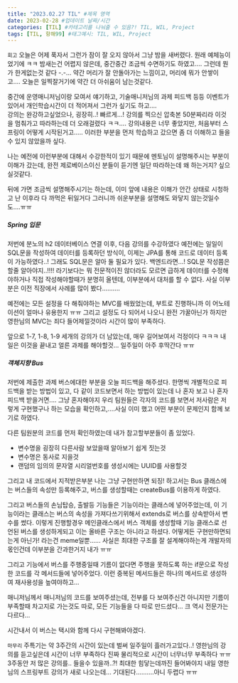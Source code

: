 ```yaml
---
title: "2023.02.27 TIL" #제목 영역
date: 2023-02-28 #업데이트 날짜/시간
categories: [TIL] #카테고리를 나눠줄 수 있음?! TIL, WIL, Project
tags: [TIL, 항해99] #태그예시: TIL, WIL, Project
---
```


`회고`
오늘은 어제 푹자서 그런가 잠이 잘 오지 않아서 그냥 밤을 새버렸다.
원래 예체능이었기에 ㅋㅋ 밤새는건 어렵지 않은데, 중간중간 조금씩 수면하기도 하였고....
그런데 뭔가 한게없는것 같다 -.-... 약간 머리가 잘 안돌아가는 느낌이고,
머리에 뭐가 안쌓이고....
오늘은 일찍잘거기에 약간 더 아쉬움이 남는것같다.

중간에 운영매니저님이랑 모여서 얘기하고, 기술매니저님의 과제 피드백 등등
이벤트가 있어서 개인학습시간이 더 적어져서 그런가 싶기도 하고....  
강의는 완강하고싶었으나, 굉장히..! 빠르게...! 강의를 찍으신 압축본 50분짜리라
이것을 멈춰가고 따라하는데 더 오래걸렸다 ㅋㅋ....
강의내용은 너무 좋았지만, 처음부터 스프링이 어떻게 시작된거고..... 이러한 부분을 먼저 학습하고 갔으면
좀 더 이해하고 들을수 있지 않았을까 싶다.

나는 예전에 이런부분에 대해서 수강한적이 있기 때문에 멘토님이 설명해주시는 부분이 이해가 갔는데,
완전 제로베이스이신 분들이 듣기엔 일단 따라하는데 왜 하는거지? 싶으실것같다.

뒤에 가면 조금씩 설명해주시기는 하는데, 이미 앞에 내용은 이해가 안간 상태로 시청하고 난 이후라 다 까먹은 뒤일거다
그러니까 쉬운부분을 설명해도 와닿지 않는것일수도....ㅠㅠ

<h5><strong>Spring 입문</strong></h5>
저번에 분노의 h2 데이터베이스 연결 이후, 다음 강의를 수강하였다
예전에는 일일이 SQL문을 작성하여 데이터를 등록하던 방식이, 이제는 JPA를 통해 코드로 데이터 등록이 가능하였다..!
그래도 SQL문은 알아 둘 필요가 있다. 백엔드라면...! SQL문 작성쯤은 할줄 알아야지..!!!!
라기보다는 뭐 전문적이진 않더라도 모르면 급하게 데이터를 수정해야하거나 직접 작성해야할때가 분명히 올텐데,
이부분에서 대처를 할 수 없다. 사실 이부분은 이전 직장에서 사례를 많이 봤다..........

예전에는 모든 설정을 다 해줘야하는 MVC를 배웠었는데,
부트로 진행하니까 이 어노테이션이 얼마나 유용한지 ㅠㅠ
그리고 설정도 다 되어서 나오니 완전 갸꿀아닌가
하지만 영한님의 MVC는 죄다 들어제낄것이라 시간이 많이 부족하다.

앞으로 1-7, 1-8, 1-9 세개의 강의가 더 남았는데,
매우 길어보여서 걱정이다 ㅋㅋㅋ 내일은 이것을 끝내고 얼른 과제를 해야할것...
일주일이 아주 후딱간다 ㅠㅠ

<h5><strong>객체지향 Bus</strong></h5>
저번에 제출한 과제 버스에대한 부분을 오늘 피드백을 해주셨다.
한명씩 개별적으로 피드백을 받는 방법이 있고, 다 같이 코드보면서 하는 방법이 있는데
나 혼자 보고 나 혼자 피드백 받을거면.... 그냥 혼자해야지
우리 팀원들은 각자의 코드를 보면서 저사람은 저렇게 구현했구나 하는 모습을 확인하고,....사실 이미 했고
어떤 부분이 문제인지 함께 보기로 하였다.

다른 팀원분의 코드를 먼저 확인하였는데 내가 참고할부분들이 좀 있었다.

- 변수명을 굉장히 다른사람 보았을때 알아보기 쉽게 짓는것
- 변수명은 동사로 지을것
- 랜덤의 임의의 문자열 시리얼번호를 생성시에는 UUID를 사용할것

그리고 내 코드에서 지적받은부분
나는 그냥 구현만하면 되징! 하고서는 Bus 클래스에는 버스들의 속성만 등록해주고,
버스를 생성할때는 createBus를 이용하게 하였다.

그리고 버스들의 손님탑승, 출발등 기능들은 기능이라는 클래스에 넣어주었는데,
이 기능이라는 클래스는 버스의 속성을 가져다쓰기위해서 extends로 버스를 상속받아서 변수를 썼다.
이렇게 진행할경우 메인클래스에서 버스 객체를 생성할때 기능 클래스로 선언된 버스를 생성하게되고
이는 올바른 구조는 아니라고 하셨다.
어떻게든 구현만하면되는게 아닌가! 라는건 meme일뿐......
사실은 최대한 구조를 잘 설계해야하는게 개발자의 몫인건데 이부분을 간과한거지 내가 ㅠㅠ

그리고 기능에서 버스를 주행중일때 기름이 없다면 주행을 못하도록 하는 if문으로 작성한 코드를 각 메서드들에 넣어주었다.
이런 중복된 메서드들은 하나의 메서드로 생성하여 재사용성을 높여야하고...

매니저님께서 매니저님의 코드를 보여주셨는데,
전부를 다 보여주신건 아니지만
기름이 부족할때 차고지로 가는것도 따로, 모든 기능들을 다 따로 만드셨다...
크 역시 전문가는 다르다...

시간내서 이 버스는 택시와 함께 다시 구현해봐야겠다.

`마무리`
주특기는 약 3주간의 시간이 있는데 벌써 일주일이 흘러가고있다..!
영한님의 강의를 듣고싶은데 시간이 너무 부족하다
진짜 물리적으로 시간이 너무너무 부족하다 ㅠㅠ 3주동안 저 많은 강의를.. 들을수 있을까..?!
최대한 힘닿는데까진 들어봐야지 내일 영한님의 스프링부트 강의가 새로 나오는데...
기대된다..........아니 두렵다 ㅠㅠ
